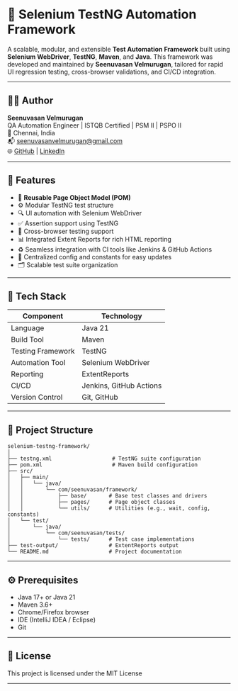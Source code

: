 # 🔧 Selenium TestNG Automation Framework

A scalable, modular, and extensible **Test Automation Framework** built using **Selenium WebDriver**, **TestNG**, **Maven**, and **Java**. This framework was developed and maintained by **Seenuvasan Velmurugan**, tailored for rapid UI regression testing, cross-browser validations, and CI/CD integration.

---

## 👨‍💻 Author

**Seenuvasan Velmurugan**  
QA Automation Engineer | ISTQB Certified | PSM II | PSPO II  
📍 Chennai, India  
📬 [seenuvasanvelmurugan@gmail.com](mailto:seenuvasanvelmurugan@gmail.com)  
🌐 [GitHub](https://github.com/Seenuvasan91) | [LinkedIn](https://www.linkedin.com/in/seenuvasan-velmurugan-professional-social-profile)

---

## 🚀 Features

- 🔁 **Reusable Page Object Model (POM)**
- ⚙️ Modular TestNG test structure
- 🔍 UI automation with Selenium WebDriver
- ✅ Assertion support using TestNG
- 🧪 Cross-browser testing support
- 📊 Integrated Extent Reports for rich HTML reporting
- ♻️ Seamless integration with CI tools like Jenkins & GitHub Actions
- 📁 Centralized config and constants for easy updates
- 🗂️ Scalable test suite organization

---

## 🧰 Tech Stack

| Component       | Technology         |
|----------------|--------------------|
| Language        | Java 21            |
| Build Tool      | Maven              |
| Testing Framework | TestNG           |
| Automation Tool | Selenium WebDriver |
| Reporting       | ExtentReports      |
| CI/CD           | Jenkins, GitHub Actions |
| Version Control | Git, GitHub        |

---

## 📂 Project Structure

```
selenium-testng-framework/
│
├── testng.xml                   # TestNG suite configuration
├── pom.xml                      # Maven build configuration
├── src/
│   ├── main/
│   │   └── java/
│   │       └── com/seenuvasan/framework/
│   │           ├── base/       # Base test classes and drivers
│   │           ├── pages/      # Page object classes
│   │           └── utils/      # Utilities (e.g., wait, config, constants)
│   └── test/
│       └── java/
│           └── com/seenuvasan/tests/
│               └── tests/      # Test case implementations
├── test-output/                # ExtentReports output
└── README.md                   # Project documentation
```



---

## ⚙️ Prerequisites

- Java 17+ or Java 21
- Maven 3.6+
- Chrome/Firefox browser
- IDE (IntelliJ IDEA / Eclipse)
- Git

---

## 📄 License

This project is licensed under the MIT License

---